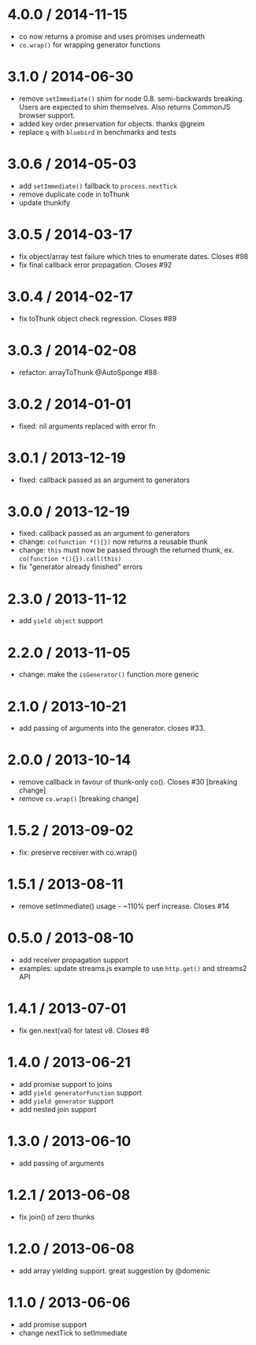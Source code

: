 
4.0.0 / 2014-11-15
==================

 * co now returns a promise and uses promises underneath
 * `co.wrap()` for wrapping generator functions

3.1.0 / 2014-06-30
==================

 * remove `setImmediate()` shim for node 0.8. semi-backwards breaking.
   Users are expected to shim themselves. Also returns CommonJS browser support.
 * added key order preservation for objects. thanks @greim
 * replace `q` with `bluebird` in benchmarks and tests

3.0.6 / 2014-05-03
==================

 * add `setImmediate()` fallback to `process.nextTick`
 * remove duplicate code in toThunk
 * update thunkify

3.0.5 / 2014-03-17
==================

 * fix object/array test failure which tries to enumerate dates. Closes #98
 * fix final callback error propagation. Closes #92

3.0.4 / 2014-02-17
==================

 * fix toThunk object check regression. Closes #89

3.0.3 / 2014-02-08
==================

 * refactor: arrayToThunk @AutoSponge #88

3.0.2 / 2014-01-01
==================

 * fixed: nil arguments replaced with error fn

3.0.1 / 2013-12-19
==================

 * fixed: callback passed as an argument to generators

3.0.0 / 2013-12-19
==================

 * fixed: callback passed as an argument to generators
 * change: `co(function *(){})` now returns a reusable thunk
 * change: `this` must now be passed through the returned thunk, ex. `co(function *(){}).call(this)`
 * fix "generator already finished" errors

2.3.0 / 2013-11-12
==================

 * add `yield object` support

2.2.0 / 2013-11-05
==================

 * change: make the `isGenerator()` function more generic

2.1.0 / 2013-10-21
==================

 * add passing of arguments into the generator. closes #33.

2.0.0 / 2013-10-14
==================

 * remove callback in favour of thunk-only co(). Closes #30 [breaking change]
 * remove `co.wrap()` [breaking change]

1.5.2 / 2013-09-02
==================

 * fix: preserve receiver with co.wrap()

1.5.1 / 2013-08-11
==================

 * remove setImmediate() usage - ~110% perf increase. Closes #14

0.5.0 / 2013-08-10
==================

 * add receiver propagation support
 * examples: update streams.js example to use `http.get()` and streams2 API

1.4.1 / 2013-07-01
==================

 * fix gen.next(val) for latest v8. Closes #8

1.4.0 / 2013-06-21
==================

 * add promise support to joins
 * add `yield generatorFunction` support
 * add `yield generator` support
 * add nested join support

1.3.0 / 2013-06-10
==================

 * add passing of arguments

1.2.1 / 2013-06-08
==================

 * fix join() of zero thunks

1.2.0 / 2013-06-08
==================

 * add array yielding support. great suggestion by @domenic

1.1.0 / 2013-06-06
==================

 * add promise support
 * change nextTick to setImmediate
